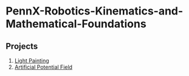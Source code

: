 # PennX-Robotics-Kinematics-and-Mathematical-Foundations

## Projects
1. [Light Painting](https://github.com/phc260/PennX-Robotics-Kinematics-and-Mathematical-Foundations/tree/master/Light-Painting)
2. [Artificial Potential Field](https://github.com/phc260/PennX-Robotics-Kinematics-and-Mathematical-Foundations/tree/master/Artificial-Potential-Field)
